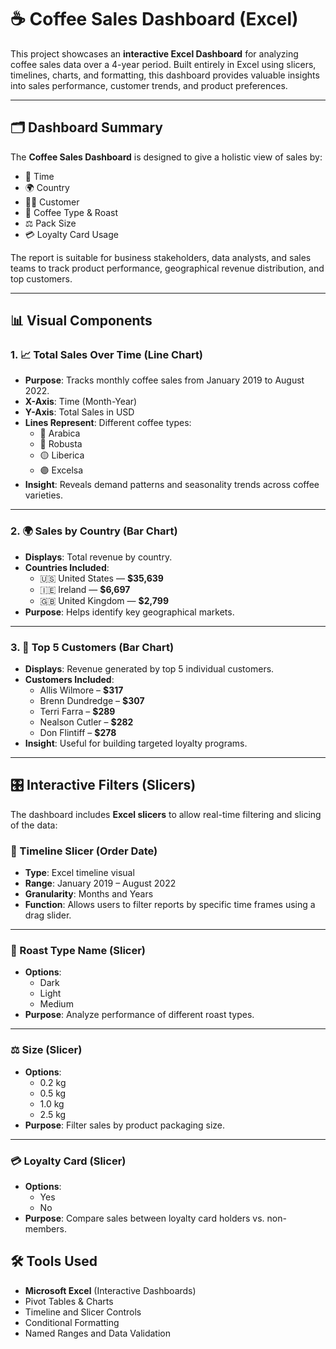 # ☕ Coffee Sales Dashboard (Excel)

This project showcases an **interactive Excel Dashboard** for analyzing coffee sales data over a 4-year period. Built entirely in Excel using slicers, timelines, charts, and formatting, this dashboard provides valuable insights into sales performance, customer trends, and product preferences.

---

## 🗂️ Dashboard Summary

The **Coffee Sales Dashboard** is designed to give a holistic view of sales by:
- 📅 Time
- 🌍 Country
- 🧍‍♂️ Customer
- 🌱 Coffee Type & Roast
- ⚖️ Pack Size
- 💳 Loyalty Card Usage

The report is suitable for business stakeholders, data analysts, and sales teams to track product performance, geographical revenue distribution, and top customers.

---

## 📊 Visual Components

### 1. 📈 Total Sales Over Time (Line Chart)
- **Purpose**: Tracks monthly coffee sales from January 2019 to August 2022.
- **X-Axis**: Time (Month-Year)
- **Y-Axis**: Total Sales in USD
- **Lines Represent**: Different coffee types:
  - 🔵 Arabica
  - 🔴 Robusta
  - 🟡 Liberica
  - 🟣 Excelsa
- **Insight**: Reveals demand patterns and seasonality trends across coffee varieties.

---

### 2. 🌍 Sales by Country (Bar Chart)
- **Displays**: Total revenue by country.
- **Countries Included**:
  - 🇺🇸 United States — **$35,639**
  - 🇮🇪 Ireland — **$6,697**
  - 🇬🇧 United Kingdom — **$2,799**
- **Purpose**: Helps identify key geographical markets.

---

### 3. 👥 Top 5 Customers (Bar Chart)
- **Displays**: Revenue generated by top 5 individual customers.
- **Customers Included**:
  - Allis Wilmore – **$317**
  - Brenn Dundredge – **$307**
  - Terri Farra – **$289**
  - Nealson Cutler – **$282**
  - Don Flintiff – **$278**
- **Insight**: Useful for building targeted loyalty programs.

---

## 🎛️ Interactive Filters (Slicers)

The dashboard includes **Excel slicers** to allow real-time filtering and slicing of the data:

### 📅 Timeline Slicer (Order Date)
- **Type**: Excel timeline visual
- **Range**: January 2019 – August 2022
- **Granularity**: Months and Years
- **Function**: Allows users to filter reports by specific time frames using a drag slider.

---

### 🫘 Roast Type Name (Slicer)
- **Options**:
  - Dark
  - Light
  - Medium
- **Purpose**: Analyze performance of different roast types.

---

### ⚖️ Size (Slicer)
- **Options**:
  - 0.2 kg
  - 0.5 kg
  - 1.0 kg
  - 2.5 kg
- **Purpose**: Filter sales by product packaging size.

---

### 💳 Loyalty Card (Slicer)
- **Options**:
  - Yes
  - No
- **Purpose**: Compare sales between loyalty card holders vs. non-members.


## 🛠️ Tools Used
- **Microsoft Excel** (Interactive Dashboards)
- Pivot Tables & Charts
- Timeline and Slicer Controls
- Conditional Formatting
- Named Ranges and Data Validation
